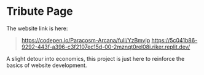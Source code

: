 # Tribute Page

The website link is here:
> https://codepen.io/Paracosm-Arcana/full/YzBmvjp
> https://5c041b86-9292-443f-a396-c3f2107ec15d-00-2mznqt0rel08i.riker.replit.dev/

A slight detour into economics, this project is just here to reinforce the basics of website development.
